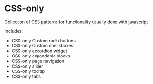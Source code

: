 CSS-only
======

Collection of CSS patterns for functionality usually done with javascript


Includes:

- CSS-only Custom radio buttons
- CSS-only Custom checkboxes
- CSS-only accordion widget
- CSS-only expandable blocks
- CSS-only page navigation
- CSS-only slider
- CSS-only tooltip
- CSS-only tabs